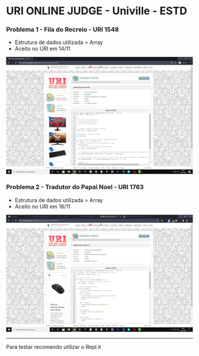 # URI ONLINE JUDGE - Univille - ESTD

### Problema 1 - Fila do Recreio - URI 1548

- Estrutura de dados utilizada = Array
- Aceito no URI em 14/11

![Print da Aceitação](./uri1548.jpg)

### Problema 2 - Tradutor do Papai Noel - URI 1763

- Estrutura de dados utilizada = Array
- Aceito no URI em 18/11

![Print da Aceitação](./uri1763.png)

---

Para testar recomendo utilizar o Repl.it
